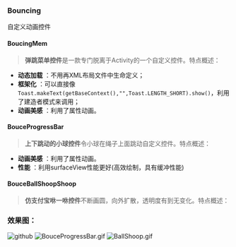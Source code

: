 ### Bouncing

自定义动画控件

 
#### BoucingMem

>**弹跳菜单控件**是一款专门脱离于Activity的一个自定义控件。特点概述：

- **动态加载** ：不用再XML布局文件中生命定义；
- **框架化** ：可以直接像`Toast.makeText(getBaseContext(),"",Toast.LENGTH_SHORT).show()`，利用了建造者模式来调用；
- **动画美感** ：利用了属性动画。

#### BouceProgressBar

>**上下跳动的小球控件**令小球在绳子上面跳动自定义控件。特点概述：

- **动画美感** ：利用了属性动画。
- **性能** ：利用surfaceView性能更好(高效绘制，具有缓冲性能)

#### BouceBallShoopShoop

>**仿支付宝咻一咻控件**不断画圆，向外扩散，透明度有到无变化。特点概述：



### 效果图：
![github](https://github.com/heavenxue/BouncingMenu/raw/master/doc/shoot.png "github")
![BouceProgressBar.gif](http://upload-images.jianshu.io/upload_images/1628151-9a7141647fcf97ea.gif?imageMogr2/auto-orient/strip)
![BallShoop.gif](https://github.com/heavenxue/BouncingControls/raw/master/doc/BallShoop.gif)